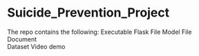 # Suicide_Prevention_Project
The repo contains the following:
Executable Flask File
Model File	
Document	
Dataset	
Video demo 
